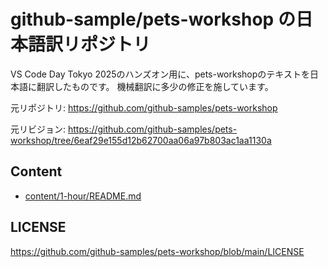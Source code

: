 # github-sample/pets-workshop の日本語訳リポジトリ

VS Code Day Tokyo 2025のハンズオン用に、pets-workshopのテキストを日本語に翻訳したものです。
機械翻訳に多少の修正を施しています。

元リポジトリ: https://github.com/github-samples/pets-workshop

元リビジョン: https://github.com/github-samples/pets-workshop/tree/6eaf29e155d12b62700aa06a97b803ac1aa1130a

## Content

- [content/1-hour/README.md](content/1-hour/README.md)

## LICENSE

https://github.com/github-samples/pets-workshop/blob/main/LICENSE